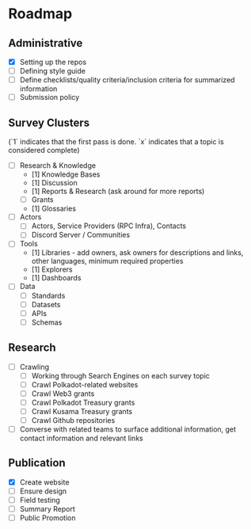 # Roadmap

## Administrative
- [x] Setting up the repos
- [ ] Defining style guide
- [ ] Define checklists/quality criteria/inclusion criteria for summarized information
- [ ] Submission policy

## Survey Clusters

(´1´ indicates that the first pass is done. ´x´ indicates that a topic is considered complete)

- [ ] Research & Knowledge
    - [1] Knowledge Bases
    - [1] Discussion
    - [1] Reports & Research (ask around for more reports)
    - [ ] Grants
    - [1] Glossaries
- [ ] Actors
    - [ ] Actors, Service Providers (RPC Infra), Contacts
    - [ ] Discord Server / Communities
- [ ] Tools
    - [1] Libraries - add owners, ask owners for descriptions and links, other languages, minimum required properties
    - [1] Explorers
    - [1] Dashboards
- [ ] Data
    - [ ] Standards
    - [ ] Datasets
    - [ ] APIs
    - [ ] Schemas

## Research
- [ ] Crawling
    - [ ] Working through Search Engines on each survey topic
    - [ ] Crawl Polkadot-related websites
    - [ ] Crawl Web3 grants
    - [ ] Crawl Polkadot Treasury grants
    - [ ] Crawl Kusama Treasury grants
    - [ ] Crawl Github repositories
- [ ] Converse with related teams to surface additional information, get contact information and relevant links

## Publication
- [x] Create website
- [ ] Ensure design
- [ ] Field testing
- [ ] Summary Report
- [ ] Public Promotion
